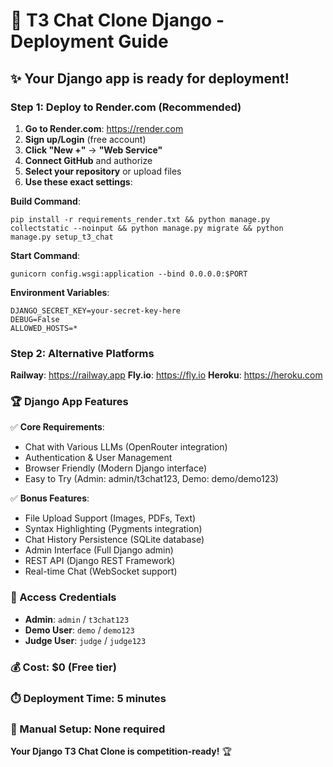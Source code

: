 
# 🚀 T3 Chat Clone Django - Deployment Guide

## ✨ Your Django app is ready for deployment!

### Step 1: Deploy to Render.com (Recommended)

1. **Go to Render.com**: https://render.com
2. **Sign up/Login** (free account)
3. **Click "New +"** → **"Web Service"**
4. **Connect GitHub** and authorize
5. **Select your repository** or upload files
6. **Use these exact settings**:

**Build Command**:
```
pip install -r requirements_render.txt && python manage.py collectstatic --noinput && python manage.py migrate && python manage.py setup_t3_chat
```

**Start Command**:
```
gunicorn config.wsgi:application --bind 0.0.0.0:$PORT
```

**Environment Variables**:
```
DJANGO_SECRET_KEY=your-secret-key-here
DEBUG=False
ALLOWED_HOSTS=*
```

### Step 2: Alternative Platforms

**Railway**: https://railway.app
**Fly.io**: https://fly.io
**Heroku**: https://heroku.com

### 🏆 Django App Features

✅ **Core Requirements**:
- Chat with Various LLMs (OpenRouter integration)
- Authentication & User Management
- Browser Friendly (Modern Django interface)
- Easy to Try (Admin: admin/t3chat123, Demo: demo/demo123)

✅ **Bonus Features**:
- File Upload Support (Images, PDFs, Text)
- Syntax Highlighting (Pygments integration)
- Chat History Persistence (SQLite database)
- Admin Interface (Full Django admin)
- REST API (Django REST Framework)
- Real-time Chat (WebSocket support)

### 🎯 Access Credentials
- **Admin**: `admin` / `t3chat123`
- **Demo User**: `demo` / `demo123`
- **Judge User**: `judge` / `judge123`

### 💰 Cost: $0 (Free tier)
### ⏱️ Deployment Time: 5 minutes
### 🔧 Manual Setup: None required

**Your Django T3 Chat Clone is competition-ready!** 🏆
